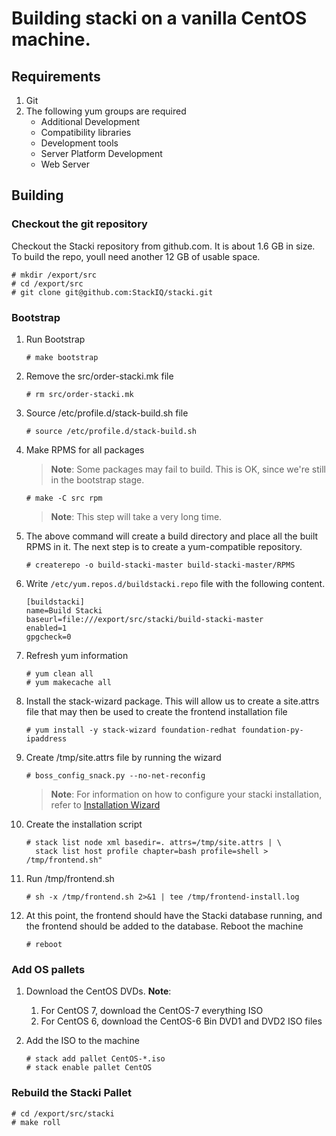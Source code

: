 # Building stacki on a vanilla CentOS machine.

## Requirements
1.  Git
1.  The following yum groups are required
    * Additional Development
    * Compatibility libraries
    * Development tools
    * Server Platform Development
    * Web Server

## Building

### Checkout the git repository
Checkout the Stacki repository from github.com. It is about
1.6 GB in size. To build the repo, youll need another 12 GB
of usable space.

```
# mkdir /export/src
# cd /export/src
# git clone git@github.com:StackIQ/stacki.git
```

### Bootstrap
1. Run Bootstrap
    ```# cd /export/src/stacki
    # make bootstrap
    ```

1. Remove the src/order-stacki.mk file
    ```
    # rm src/order-stacki.mk
    ```
1. Source /etc/profile.d/stack-build.sh file
    ```
    # source /etc/profile.d/stack-build.sh
    ```
1.  Make RPMS for all packages
    > **Note**: Some packages may fail to build.
    > This is OK, since we're still in the bootstrap
    > stage.
    ```
    # make -C src rpm 
    ```
    > **Note**: This step will take a very long time.

1. The above command will create a build directory and place
   all the built RPMS in it. The next step is to create a
   yum-compatible repository.
   ```
   # createrepo -o build-stacki-master build-stacki-master/RPMS
   ```

1. Write `/etc/yum.repos.d/buildstacki.repo` file with the following content.
    ```
    [buildstacki]
    name=Build Stacki
    baseurl=file:///export/src/stacki/build-stacki-master
    enabled=1
    gpgcheck=0
    ```

1. Refresh yum information
    ```
    # yum clean all
    # yum makecache all
    ```

1. Install the stack-wizard package. This will allow us to create a site.attrs file
   that may then be used to create the frontend installation file
   ```
   # yum install -y stack-wizard foundation-redhat foundation-py-ipaddress
   ```

1. Create /tmp/site.attrs file by running the wizard
   ```
   # boss_config_snack.py --no-net-reconfig
   ```
   > **Note**: For information on how to configure your stacki installation,
     refer to [Installation Wizard](Frontend-Installation#installation-wizard)

1. Create the installation script
    ```
    # stack list node xml basedir=. attrs=/tmp/site.attrs | \
      stack list host profile chapter=bash profile=shell > /tmp/frontend.sh" 
    ```
1. Run /tmp/frontend.sh
   ```
   # sh -x /tmp/frontend.sh 2>&1 | tee /tmp/frontend-install.log
   ```
1. At this point, the frontend should have the Stacki database running,
   and the frontend should be added to the database. Reboot the machine
   ```
   # reboot
   ```

### Add OS pallets
1. Download the CentOS DVDs.
   **Note**:
   1. For CentOS 7, download the CentOS-7 everything ISO
   1. For CentOS 6, download the CentOS-6 Bin DVD1 and DVD2 ISO files

1. Add the ISO to the machine
    ```
    # stack add pallet CentOS-*.iso
    # stack enable pallet CentOS
    ```

### Rebuild the Stacki Pallet
```
# cd /export/src/stacki
# make roll
```
